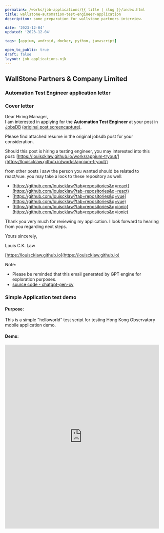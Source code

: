 ```yaml
---
permalink: /works/job-applications/{{ title | slug }}/index.html
title: wallstone-automation-test-engineer-application
description: some preparation for wallstone partners interview.

date: '2023-12-04'
updated: '2023-12-04'

tags: [appium, android, docker, python, javascript]

open_to_public: true
draft: false
layout: job_applications.njk
---
```


<!-- http://localhost:8080/works/job-applications/wallstone-automation-test-engineer-application/index.html -->

<div class="letter-header">
  <h2>WallStone Partners & Company Limited</h2>
  <h3>Automation Test Engineer application letter</h3>
</div>

### Cover letter

<div class="letter-container">
Dear Hiring Manager,

<div class="spacer"></div>
I am interested in applying for the <b>Automation Test Engineer</b> at your post in 
<a href="https://hk.jobsdb.com/hk/en/job/job-100003010746901" target="_blank">JobsDB</a>
<a href="./post.png" target="_blank">(original post screencapture)</a>.

Please find attached resume in the original jobsdb post for your consideration.

Should this post is hiring a testing engineer, you may interested into this post:
[https://louiscklaw.github.io/works/appium-tryout/](https://louiscklaw.github.io/works/appium-tryout/)

from other posts i saw the person you wanted should be related to react/vue.
you may take a look to these repository as well:

- [https://github.com/louiscklaw?tab=repositories&q=react](https://github.com/louiscklaw?tab=repositories&q=react)
- [https://github.com/louiscklaw?tab=repositories&q=vue](https://github.com/louiscklaw?tab=repositories&q=vue)
- [https://github.com/louiscklaw?tab=repositories&q=ionic](https://github.com/louiscklaw?tab=repositories&q=ionic)

Thank you very much for reviewing my application. I look forward to hearing from you regarding next steps.

<div class="spacer"></div>

Yours sincerely,

Louis C.K. Law

[https://louiscklaw.github.io](https://louiscklaw.github.io)

<div class="spacer"></div>

Note:

- Please be reminded that this email generated by GPT engine for exploration purposes.
- [source code - chatgpt-gen-cv](https://github.com/louiscklaw/ai-playlist/tree/master/teamprompt-tryout/chatgpt-gen-cv)
</div>

### Simple Application test demo

#### Purpose:

This is a simple "helloworld" test script for testing Hong Kong Observatory mobile application demo.

#### Demo:

<iframe 
  class="shadow"
  width="100%" 
  height="600px" 
  src="https://www.youtube.com/embed/2fMBSod31ao" 
  title="YouTube video player" 
  frameborder="0" 
  allow="accelerometer; autoplay; clipboard-write; encrypted-media; gyroscope; picture-in-picture; web-share" 
  allowfullscreen>
</iframe>
